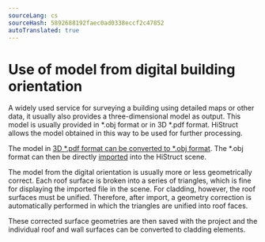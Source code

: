 ```yaml
---
sourceLang: cs
sourceHash: 5892688192faec0ad0338eccf2c47852
autoTranslated: true
---
```


# Use of model from digital building orientation

A widely used service for surveying a building using detailed maps or other data, it usually also provides a three-dimensional model as output. This model is usually provided in *.obj format or in 3D *.pdf format. HiStruct allows the model obtained in this way to be used for further processing.

The model in [3D *.pdf format can be converted to *.obj format](convert3dPdfToObj.md). The *.obj format can then be directly [imported](importObj.md) into the HiStruct scene.

The model from the digital orientation is usually more or less geometrically correct. Each roof surface is broken into a series of triangles, which is fine for displaying the imported file in the scene. For cladding, however, the roof surfaces must be unified. Therefore, after import, a geometry correction is automatically performed in which the triangles are unified into roof faces.

These corrected surface geometries are then saved with the project and the individual roof and wall surfaces can be converted to cladding elements.
